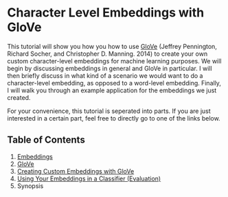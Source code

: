 # Character Level Embeddings with GloVe

This tutorial will show you how you how to use [GloVe](https://nlp.stanford.edu/projects/glove/) (Jeffrey Pennington, Richard Socher, and Christopher D. Manning. 2014) to create your own custom character-level embeddings for machine learning purposes. We will begin by discussing embeddings in general and GloVe in particular. I will then briefly discuss in what kind of a scenario we would want to do a character-level embedding, as opposed to a word-level embedding. Finally, I will walk you through an example application for the embeddings we just created.

For your convenience, this tutorial is seperated into parts. If you are just interested in a certain part, feel free to directly go to one of the links below.
## Table of Contents
1. [Embeddings](Embeddings.md)
2. [GloVe](about_glove.md)
3. [Creating Custom Embeddings with GloVe](custom_embeddings.md)
4. [Using Your Embeddings in a Classifier (Evaluation)](evaluation.md)
5. Synopsis



